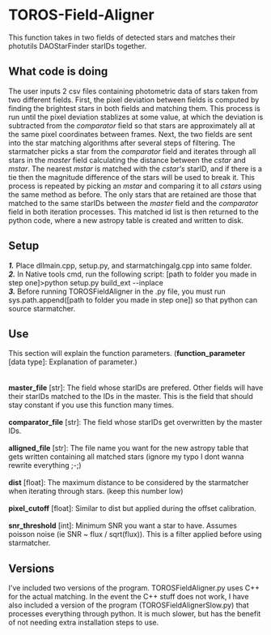 # TOROS-Field-Aligner
This function takes in two fields of detected stars and matches their photutils DAOStarFinder starIDs together.

## What code is doing
The user inputs 2 csv files containing photometric data of stars taken from two different fields. First, the pixel deviation between fields is computed by finding the brightest stars in both fields and matching them. This process is run
until the pixel deviation stablizes at some value, at which the deviation is subtracted from the *comparator* field so that stars are approximately all at the same pixel coordinates between frames. Next, the two fields are sent into the
star matching algorithms after several steps of filtering. The starmatcher picks a star from the *comparator* field and iterates through all stars in the *master* field calculating the distance between the *cstar* and *mstar*. The nearest *mstar* is matched with the *cstar's* starID, and if there is a tie then the magnitude difference of the stars will be used to break it. This process is repeated by picking an *mstar* and comparing it to all *cstars* using the same method as before. The only stars that are retained are those that matched to the same starIDs between the *master* field and the *comparator* field in both iteration processes. This matched id list is then returned to the python code, where a new astropy table is created and written to disk.

## Setup 
***1.*** Place dllmain.cpp, setup.py, and starmatchingalg.cpp into same folder. \
***2.*** In Native tools cmd, run the following script: [path to folder you made in step one]>python setup.py build_ext --inplace \
***3.*** Before running TOROSFieldAligner in the .py file, you must run sys.path.append([path to folder you made in step one]) so that python can source starmatcher.

## Use
This section will explain the function parameters. (**function_parameter** [data type]: Explanation of parameter.) \
\
\
**master_file** [str]: The field whose starIDs are prefered. Other fields will have their starIDs matched to the IDs in the master. This is the field that should stay constant if you use this function many times. \
\
**comparator_file** [str]: The field whose starIDs get overwritten by the master IDs. \
\
**alligned_file** [str]: The file name you want for the new astropy table that gets written containing all matched stars (ignore my typo I dont wanna rewrite everything ;-;) \
\
**dist** [float]: The maximum distance to be considered by the starmatcher when iterating through stars. (keep this number low) \
\
**pixel_cutoff** [float]: Similar to dist but applied during the offset calibration. \
\
**snr_threshold** [int]: Minimum SNR you want a star to have. Assumes poisson noise (ie SNR ~ flux / sqrt(flux)). This is a filter applied before using starmatcher. 

## Versions
I've included two versions of the program. TOROSFieldAligner.py uses C++ for the actual matching. In the event the C++ stuff does not work, I have also included a version of the program (TOROSFieldAlignerSlow.py) that processes everything through python. It is much slower, but has the benefit of not needing extra installation steps to use.

